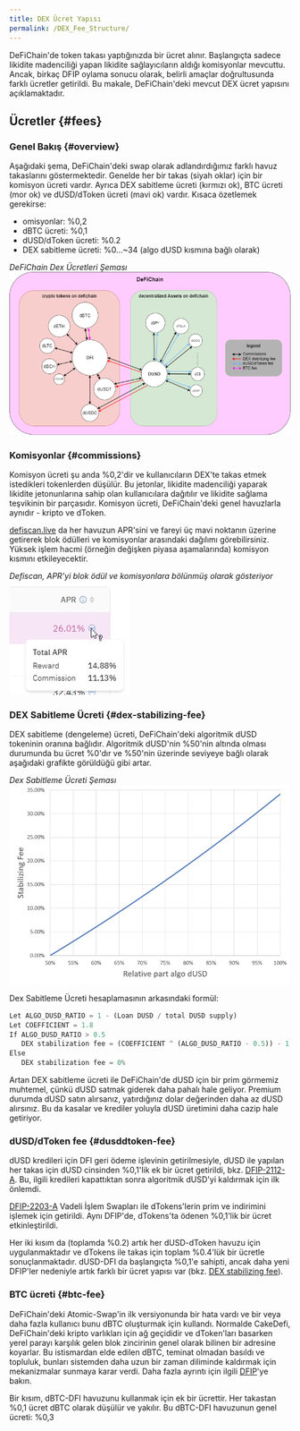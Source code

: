 ```yaml
---
title: DEX Ücret Yapısı
permalink: /DEX_Fee_Structure/
---
```


DeFiChain'de token takası yaptığınızda bir ücret alınır. Başlangıçta sadece likidite madenciliği yapan likidite sağlayıcıların aldığı komisyonlar mevcuttu. Ancak, birkaç DFIP oylama sonucu olarak, belirli amaçlar doğrultusunda farklı ücretler getirildi. Bu makale, DeFiChain'deki mevcut DEX ücret yapısını açıklamaktadır.

## Ücretler {#fees}

### Genel Bakış {#overview}

Aşağıdaki şema, DeFiChain'deki swap olarak adlandırdığımız farklı havuz takaslarını göstermektedir. Genelde her bir takas (siyah oklar) için bir komisyon ücreti vardır. Ayrıca DEX sabitleme ücreti (kırmızı ok), BTC ücreti (mor ok) ve dUSD/dToken ücreti (mavi ok) vardır. Kısaca özetlemek gerekirse:

- omisyonlar: %0,2
- dBTC ücreti: %0,1
- dUSD/dToken ücreti: %0.2
- DEX sabitleme ücreti: %0...~34 (algo dUSD kısmına bağlı olarak)

*DeFiChain Dex Ücretleri Şeması*  
![DeFiChain Dex Ücretleri Şeması](./../media/dexfeestructure_TR_DefiChainDEXFees.png)

### Komisyonlar {#commissions}

Komisyon ücreti şu anda %0,2'dir ve kullanıcıların DEX'te takas etmek istedikleri tokenlerden düşülür. Bu jetonlar, likidite madenciliği yaparak likidite jetonunlarına sahip olan kullanıcılara dağıtılır ve likidite sağlama teşvikinin bir parçasıdır. Komisyon ücreti, DeFiChain'deki genel havuzlarla aynıdır - kripto ve dToken.

[defiscan.live](https://defiscan.live/dex) da her havuzun APR'sini ve fareyi üç mavi noktanın üzerine getirerek blok ödülleri ve komisyonlar arasındaki dağılımı görebilirsiniz. Yüksek işlem hacmi (örneğin değişken piyasa aşamalarında) komisyon kısmını etkileyecektir.

*Defiscan, APR'yi blok ödül ve komisyonlara bölünmüş olarak gösteriyor*  
![Defiscan, APR'yi blok ödül ve komisyonlara bölünmüş olarak gösteriyor](./../media/dexfeestructure_TR_Defiscan_APR_rewardCommissions.jpg)

### DEX Sabitleme Ücreti {#dex-stabilizing-fee}

DEX sabitleme (dengeleme) ücreti, DeFiChain'deki algoritmik dUSD tokeninin oranına bağlıdır. Algoritmik dUSD'nin %50'nin altında olması durumunda bu ücret %0'dır ve %50'nin üzerinde seviyeye bağlı olarak aşağıdaki grafikte görüldüğü gibi artar.

*Dex Sabitleme Ücreti Şeması*
![Dex Sabitleme Ücreti Şeması](./../media/dexfeestructure_TR_DEX_stabilizing_fee.jpg)

Dex Sabitleme Ücreti hesaplamasının arkasındaki formül:

``` python
Let ALGO_DUSD_RATIO = 1 - (Loan DUSD / total DUSD supply)
Let COEFFICIENT = 1.8
If ALGO_DUSD_RATIO > 0.5
   DEX stabilization fee = (COEFFICIENT ^ (ALGO_DUSD_RATIO - 0.5)) - 1
Else
   DEX stabilization fee = 0%
```

Artan DEX sabitleme ücreti ile DeFiChain'de dUSD için bir prim görmemiz muhtemel, çünkü dUSD satmak giderek daha pahalı hale geliyor. Premium durumda dUSD satın alırsanız, yatırdığınız dolar değerinden daha az dUSD alırsınız. Bu da kasalar ve krediler yoluyla dUSD üretimini daha cazip hale getiriyor.

### dUSD/dToken fee {#dusddtoken-fee}

dUSD kredileri için DFI geri ödeme işlevinin getirilmesiyle, dUSD ile yapılan her takas için dUSD cinsinden %0,1'lik ek bir ücret getirildi, bkz. [DFIP-2112-A](https://github.com/DeFiCh/dfips/issues/99). Bu, ilgili kredileri kapattıktan sonra algoritmik dUSD'yi kaldırmak için ilk önlemdi.

[DFIP-2203-A](https://github.com/DeFiCh/dfips/issues/127) Vadeli İşlem Swapları ile dTokens'lerin prim ve indirimini işlemek için getirildi. Aynı DFIP'de, dTokens'ta ödenen %0,1'lik bir ücret etkinleştirildi.

Her iki kısım da (toplamda %0.2) artık her dUSD-dToken havuzu için uygulanmaktadır ve dTokens ile takas için toplam %0.4'lük bir ücretle sonuçlanmaktadır. dUSD-DFI da başlangıçta %0,1'e sahipti, ancak daha yeni DFIP'ler nedeniyle artık farklı bir ücret yapısı var (bkz. [DEX stabilizing fee](#dex-stabilizing-fee)).

### BTC ücreti {#btc-fee}

DeFiChain'deki Atomic-Swap'in ilk versiyonunda bir hata vardı ve bir veya daha fazla kullanıcı bunu dBTC oluşturmak için kullandı. Normalde CakeDefi, DeFiChain'deki kripto varlıkları için ağ geçididir ve dToken'ları basarken yerel parayı karşılık gelen blok zincirinin genel olarak bilinen bir adresine koyarlar. Bu istismardan elde edilen dBTC, teminat olmadan basıldı ve topluluk, bunları sistemden daha uzun bir zaman diliminde kaldırmak için mekanizmalar sunmaya karar verdi. Daha fazla ayrıntı için ilgili [DFIP](https://github.com/DeFiCh/dfips/issues/101)'ye bakın.

Bir kısım, dBTC-DFI havuzunu kullanmak için ek bir ücrettir. Her takastan %0,1 ücret dBTC olarak düşülür ve yakılır. Bu dBTC-DFI havuzunun genel ücreti: %0,3
